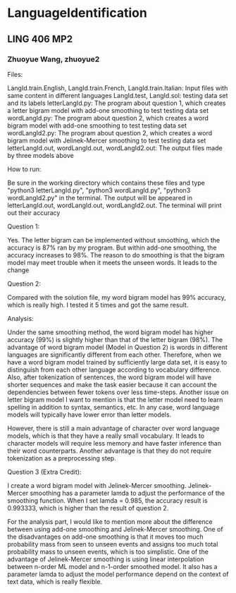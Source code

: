 # LanguageIdentification
##  LING 406 MP2
### Zhuoyue Wang, zhuoyue2

Files:

LangId.train.English, LangId.train.French, LangId.train.Italian: Input files with same content in different languages
LangId.test, LangId.sol: testing data set and its labels
letterLangId.py: The program about question 1, which creates a letter bigram model with add-one smoothing to test testing data set
wordLangId.py: The program about question 2, which creates a word bigram model with add-one smoothing to test testing data set
wordLangId2.py: The program about question 2, which creates a word bigram model with Jelinek-Mercer smoothing to test testing data set
letterLangId.out, wordLangId.out, wordLangId2.out: The output files made by three models above


How to run:

Be sure in the working directory which contains these files and type "python3 letterLangId.py", "python3 wordLangId.py",
"python3 wordLangId2.py" in the terminal. The output will be appeared in letterLangId.out, wordLangId.out, wordLangId2.out. The terminal will print out their accuracy


Question 1:

Yes. The letter bigram can be implemented without smoothing, which the accuracy is 87% ran by my program. But within add-one smoothing, the accuracy increases to 98%. The reason to do smoothing is that the bigram model may meet trouble when it meets the unseen words. It leads to the change

Question 2:

Compared with the solution file, my word bigram model has 99% accuracy, which is really high. I tested it 5 times and got the same result.

Analysis:

Under the same smoothing method, the word bigram model has higher accuracy (99%) is slightly higher than that of the letter bigram (98%). The advantage of word bigram model (Model in Question 2) is words in different languages are significantly different from each other. Therefore, when we have a word bigram model trained by sufficiently large data set, it is easy to distinguish from each other language according to vocabulary difference. Also, after tokenization of sentences, the word bigram model will have shorter sequences and make the task easier because it can account the dependencies between fewer tokens over less time-steps. Another issue on letter bigram model I want to mention is that the letter model need to learn spelling in addition to syntax, semantics, etc. In any case, word language models will typically have lower error than letter models.

However, there is still a main advantage of character over word language models, which is that they have a really small vocabulary. It leads to character models will require less memory and have faster inference than their word counterparts. Another advantage is that they do not require tokenization as a preprocessing step.


Question 3 (Extra Credit):

I create a word bigram model with Jelinek-Mercer smoothing. Jelinek-Mercer smoothing has a parameter lamda to adjust the performance of the smoothing function. When I set lamda = 0.985, the accuracy result is 0.993333, which is higher than the result of question 2.

For the analysis part, I would like to mention more about the difference between using add-one smoothing and Jelinek-Mercer smoothing. One of the disadvantages on add-one smoothing is that it moves too much probability mass from seen to unseen events and assigns too much total probability mass to unseen events, which is too simplistic. One of the advantage of Jelinek-Mercer smoothing is using linear interpolation between n-order ML model and n-1-order smoothed model. It also has a parameter lamda to adjust the model performance depend on the context of text data, which is really flexible. 
